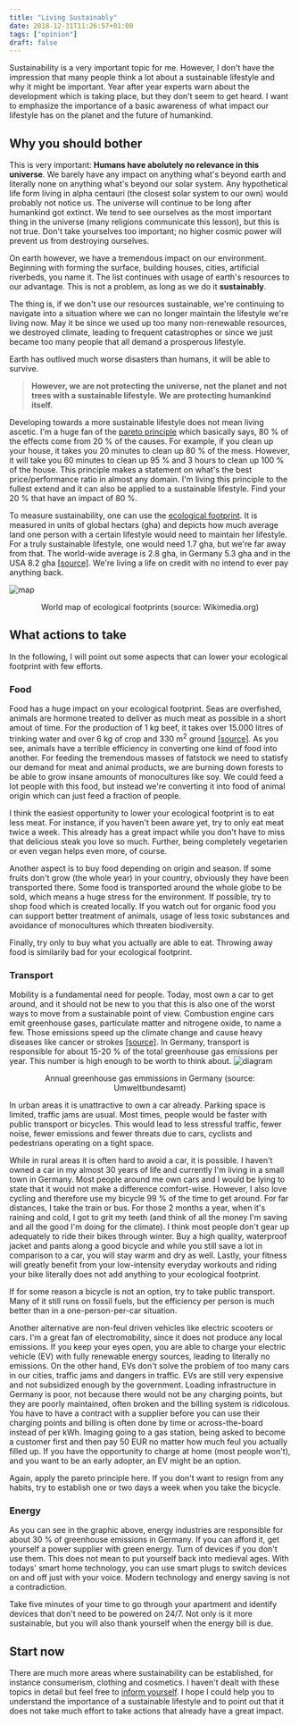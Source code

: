 ```yaml
---
title: "Living Sustainably"
date: 2018-12-31T11:26:57+01:00
tags: ["opinion"]
draft: false
---
```


Sustainability is a very important topic for me. However, I don't have the
impression that many people think a lot about a sustainable lifestyle and why
it might be important. Year after year experts warn about the development which
is taking place, but they don't seem to get heard. I want to emphasize the
importance of a basic awareness of what impact our lifestyle has on the planet
and the future of humankind.

## Why you should bother
This is very important: **Humans have abolutely no relevance in this
universe**. We barely have any impact on anything what's beyond earth and
literally none on anything what's beyond our solar system. Any hypothetical
life form living in alpha centauri (the closest solar system to our own) would
probably not notice us. The universe will continue to be long after humankind
got extinct. We tend to see ourselves as the most important thing in the
universe (many religions communicate this lesson), but this is not true. Don't
take yourselves too important; no higher cosmic power will prevent us from
destroying ourselves.

On earth however, we have a tremendous impact on our environment. Beginning
with forming the surface, building houses, cities, artificial riverbeds, you
name it. The list continues with usage of earth's resources to our advantage.
This is not a problem, as long as we do it **sustainably**.

The thing is, if we don't use our resources sustainable, we're continuing to
navigate into a situation where we can no longer maintain the lifestyle we're
living now. May it be since we used up too many non-renewable resources, we
destroyed climate, leading to frequent catastrophes or since we just became too
many people that all demand a prosperous lifestyle.

Earth has outlived much worse disasters than humans, it will be able to
survive.

> **However, we are not protecting the universe, not the planet and not
> trees with a sustainable lifestyle. We are protecting humankind itself.**

Developing towards a more sustainable lifestyle does not mean living ascetic.
I'm a huge fan of the
[pareto principle](https://en.wikipedia.org/wiki/Pareto_principle) which
basically says, 80 % of the effects come from 20 % of the causes. For example,
if you clean up your house, it takes you 20 minutes to clean up 80 % of the
mess.  However, it will take you 60 minutes to clean up 95 % and 3 hours to
clean up 100 % of the house. This principle makes a statement on what's the
best price/performance ratio in almost any domain. I'm living this principle to
the fullest extend and it can also be applied to a sustainable lifestyle. Find
your 20 % that have an impact of 80 %.

To measure sustainability, one can use the
[ecological footprint](https://en.wikipedia.org/wiki/Ecological_footprint). It
is measured in units of global hectars (gha) and depicts how much average land
one person with a certain lifestyle would need to maintain her lifestyle. For a
truly sustainable lifestyle, one would need 1.7 gha, but we're far away from
that. The world-wide average is 2.8 gha, in Germany 5.3 gha and in the USA 8.2
gha
[[source]](https://en.wikipedia.org/wiki/List_of_countries_by_ecological_footprint).
We're living a life on credit with no intend to ever pay anything back.

![map](https://upload.wikimedia.org/wikipedia/commons/9/96/World_map_of_countries_by_ecological_footprint_%282007%29.svg)
<sup><center>World map of ecological footprints (source: Wikimedia.org)</center></sup>

## What actions to take
In the following, I will point out some aspects that can lower your ecological
footprint with few efforts.

### Food
Food has a huge impact on your ecological footprint. Seas are overfished,
animals are hormone treated to deliver as much meat as possible in a short
amout of time. For the production of 1 kg beef, it takes over 15.000 litres of
trinking water and over 6 kg of crop and 330 m<sup>2</sup> ground
[[source]](http://greentravelife.com/the-production-costs-of-1-kilogram-beef/).
As you see, animals have a terrible efficiency in converting one kind of food
into another. For feeding the tremendous masses of fatstock we need to statisfy
our demand for meat and animal products, we are burning down forests to be able
to grow insane amounts of monocultures like soy. We could feed a
lot people with this food, but instead we're converting it into food of animal
origin which can just feed a fraction of people.

I think the easiest opportunity to lower your ecological footprint is to eat
less meat. For instance, if you haven't been aware yet, try to only eat meat
twice a week. This already has a great impact while you don't have to miss
that delicious steak you love so much. Further, being completely vegetarien
or even vegan helps even more, of course.

Another aspect is to buy food depending on origin and season. If some fruits
don't grow (the whole year) in your country, obviously they have been
transported there. Some food is transported around the whole globe to be sold,
which means a huge stress for the environment. If possible, try to shop food
which is created locally. If you watch out for organic food you can support
better treatment of animals, usage of less toxic substances and avoidance of
monocultures which threaten biodiversity.

Finally, try only to buy what you actually are able to eat. Throwing away food
is similarily bad for your ecological footprint.

### Transport
Mobility is a fundamental need for people. Today, most own a car to get around,
and it should not be new to you that this is also one of the worst ways to move
from a sustainable point of view. Combustion engine cars emit greenhouse gases,
particulate matter and nitrogene oxide, to name a few. Those emissions speed up
the climate change and cause heavy diseases like cancer or strokes
[[source]](https://www.ndr.de/ratgeber/gesundheit/Feinstaub-Gefahr-fuer-Lunge-Herz-und-Gefaesse,feinstaub134.html).
In Germany, transport is responsible for about 15-20 % of the total greenhouse
gas emissions per year. This number is high enough to be worth to think about.
![diagram](https://www.umweltbundesamt.de/sites/default/files/medien/384/bilder/3_abb_emi-kohlendioxid-kat_2022.png)
<center>Annual greenhouse gas emmissions in Germany (source: Umweltbundesamt)</center>

In urban areas it is unattractive to own a car already. Parking space is
limited, traffic jams are usual. Most times, people would be faster with public
transport or bicycles. This would lead to less stressful traffic, fewer noise,
fewer emissions and fewer threats due to cars, cyclists and pedestrians
operating on a tight space.

While in rural areas it is often hard to avoid a car, it is possible. I haven't
owned a car in my almost 30 years of life and currently I'm living in a small
town in Germany. Most people around me own cars and I would be lying to state
that it would not make a difference comfort-wise. However, I also love cycling
and therefore use my bicycle 99 % of the time to get around. For far distances,
I take the train or bus. For those 2 months a year, when it's raining and cold,
I got to grit my teeth (and think of all the money I'm saving and all the good
I'm doing for the climate). I think most people don't gear up adequately to
ride their bikes through winter. Buy a high quality, waterproof jacket and
pants along a good bicycle and while you still save a lot in comparison to a
car, you will stay warm and dry as well. Lastly, your fitness will greatly
benefit from your low-intensity everyday workouts and riding your bike
literally does not add anything to your ecological footprint.

If for some reason a bicycle is not an option, try to take public transport.
Many of it still runs on fossil fuels, but the efficiency per person is much
better than in a one-person-per-car situation.

Another alternative are non-feul driven vehicles like electric scooters or
cars. I'm a great fan of electromobility, since it does not produce any local
emissions. If you keep your eyes open, you are able to charge your electric
vehicle (EV) with fully renewable energy sources, leading to literally no
emissions. On the other hand, EVs don't solve the problem of too many cars in
our cities, traffic jams and dangers in traffic. EVs are still very expensive
and not subsidized enough by the government. Loading infrastructure in Germany
is poor, not because there would not be any charging points, but they are
poorly maintained, often broken and the billing system is ridicolous. You have
to have a contract with a supplier before you can use their charging points and
billing is often done by time or across-the-board instead of per kWh. Imaging
going to a gas station, being asked to become a customer first and then pay 50
EUR no matter how much feul you actually filled up. If you have the opportunity
to charge at home (most people won't), and you want to be an early adopter, an
EV might be an option.

Again, apply the pareto principle here. If you don't want to resign from any
habits, try to establish one or two days a week when you take the bicycle.

### Energy
As you can see in the graphic above, energy industries are responsible for
about 30 % of greenhouse emissions in Germany. If you can afford it, get
yourself a power supplier with green energy. Turn of devices if you don't use
them. This does not mean to put yourself back into medieval ages. With todays'
smart home technology, you can use smart plugs to switch devices on and off
just with your voice. Modern technology and energy saving is not a
contradiction.

Take five minutes of your time to go through your apartment and identify
devices that don't need to be powered on 24/7. Not only is it more sustainable,
but you will also thank yourself when the energy bill is due.

## Start now
There are much more areas where sustainability can be established, for instance
consumerism, clothing and cosmetics. I haven't dealt with these topics in
detail but feel free to [inform yourself](https://www.google.com/). I hope I
could help you to understand the importance of a sustainable lifestyle and to
point out that it does not take much effort to take actions that already have a
great impact.
